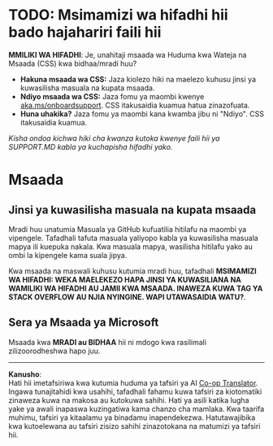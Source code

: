 <!--
CO_OP_TRANSLATOR_METADATA:
{
  "original_hash": "16623b0983ccd9d0cd0680b9604e9cf4",
  "translation_date": "2025-10-20T00:27:20+00:00",
  "source_file": "SUPPORT.md",
  "language_code": "sw"
}
-->
# TODO: Msimamizi wa hifadhi hii bado hajahariri faili hii

**MMILIKI WA HIFADHI**: Je, unahitaji msaada wa Huduma kwa Wateja na Msaada (CSS) kwa bidhaa/mradi huu?

- **Hakuna msaada wa CSS:** Jaza kiolezo hiki na maelezo kuhusu jinsi ya kuwasilisha masuala na kupata msaada.
- **Ndiyo msaada wa CSS:** Jaza fomu ya maombi kwenye [aka.ms/onboardsupport](https://aka.ms/onboardsupport). CSS itakusaidia kuamua hatua zinazofuata.
- **Huna uhakika?** Jaza fomu ya maombi kana kwamba jibu ni "Ndiyo". CSS itakusaidia kuamua.

*Kisha ondoa kichwa hiki cha kwanza kutoka kwenye faili hii ya SUPPORT.MD kabla ya kuchapisha hifadhi yako.*
<!-- markdownlint-disable-next-line MD025 - Justification: Standard Microsoft Template -->
# Msaada

## Jinsi ya kuwasilisha masuala na kupata msaada  

Mradi huu unatumia Masuala ya GitHub kufuatilia hitilafu na maombi ya vipengele. Tafadhali tafuta masuala yaliyopo
kabla ya kuwasilisha masuala mapya ili kuepuka nakala. Kwa masuala mapya, wasilisha hitilafu yako au
ombi la kipengele kama suala jipya.

Kwa msaada na maswali kuhusu kutumia mradi huu, tafadhali **MSIMAMIZI WA HIFADHI: WEKA MAELEKEZO HAPA
JINSI YA KUWASILIANA NA WAMILIKI WA HIFADHI AU JAMII KWA MSAADA. INAWEZA KUWA TAG YA STACK OVERFLOW AU NJIA NYINGINE.
WAPI UTAWASAIDIA WATU?**.

## Sera ya Msaada ya Microsoft  

Msaada kwa **MRADI au BIDHAA** hii ni mdogo kwa rasilimali zilizoorodheshwa hapo juu.

---

**Kanusho**:  
Hati hii imetafsiriwa kwa kutumia huduma ya tafsiri ya AI [Co-op Translator](https://github.com/Azure/co-op-translator). Ingawa tunajitahidi kwa usahihi, tafadhali fahamu kuwa tafsiri za kiotomatiki zinaweza kuwa na makosa au kutokuwa sahihi. Hati ya asili katika lugha yake ya awali inapaswa kuzingatiwa kama chanzo cha mamlaka. Kwa taarifa muhimu, tafsiri ya kitaalamu ya binadamu inapendekezwa. Hatutawajibika kwa kutoelewana au tafsiri zisizo sahihi zinazotokana na matumizi ya tafsiri hii.